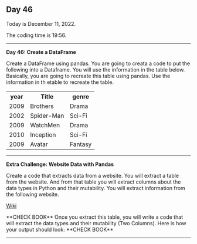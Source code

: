 <h2>Day 46</h2>
<p>Today is December 11, 2022.</p>
<p>The coding time is 19:56.</p>
<hr/>


<p><b>Day 46: Create a DataFrame</b></p>

<p>
Create a DataFrame using pandas. You are going to creata a code to put the following into a Dataframe. You will use the information in the table below. Basically, you are going to recreate this table using pandas. Use the information in th etable to recreate the table.
</p>

<table>
	<tr>
		<th>year</th>
		<th>Title</th>
		<th>genre</th>
	</tr>
	<tr>
		<td>2009</td>
		<td>Brothers</td>
		<td>Drama</td>
	</tr>
	<tr>
		<td>2002</td>
		<td>Spider-Man</td>
		<td>Sci-Fi</td>
	</tr>
	<tr>
		<td>2009</td>
		<td>WatchMen</td>
		<td>Drama</td>
	</tr>
	<tr>
		<td>2010</td>
		<td>Inception</td>
		<td>Sci-Fi</td>
	</tr>
	<tr>
		<td>2009</td>
		<td>Avatar</td>
		<td>Fantasy</td>
	</tr>
</table>

<hr/>


<p><b>Extra Challenge: Website Data with Pandas</b></p>

<p>
Create a code that extracts data from a website. You will extract a table from the website. And from that table you will extract columns about the data types in Python and their mutability. You will extract information from the following website. 
</p>
<a href="https://en.wikipedia.org/wiki/Python_(programming_language)">Wiki</a>
<p>
**CHECK BOOK**
Once you extract this table, you will write a code that will extract the data types and their mutability (Two Columns). Here is how your output should look:
**CHECK BOOK**
</p>
<hr/>